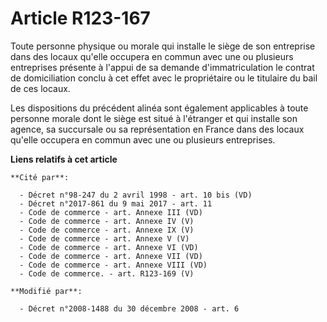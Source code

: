 # Article R123-167

Toute personne physique ou morale qui installe le siège de son entreprise dans des locaux qu'elle occupera en commun avec une
ou plusieurs entreprises présente à l'appui de sa demande d'immatriculation le contrat de domiciliation conclu à cet effet
avec le propriétaire ou le titulaire du bail de ces locaux.

Les dispositions du précédent alinéa sont également applicables à toute personne morale dont le siège est situé à l'étranger
et qui installe son agence, sa succursale ou sa représentation en France dans des locaux qu'elle occupera en commun avec une
ou plusieurs entreprises.

**Liens relatifs à cet article**

	**Cité par**:

	  - Décret n°98-247 du 2 avril 1998 - art. 10 bis (VD)
	  - Décret n°2017-861 du 9 mai 2017 - art. 11
	  - Code de commerce - art. Annexe III (VD)
	  - Code de commerce - art. Annexe IV (V)
	  - Code de commerce - art. Annexe IX (V)
	  - Code de commerce - art. Annexe V (V)
	  - Code de commerce - art. Annexe VI (VD)
	  - Code de commerce - art. Annexe VII (VD)
	  - Code de commerce - art. Annexe VIII (VD)
	  - Code de commerce. - art. R123-169 (V)

	**Modifié par**:

	  - Décret n°2008-1488 du 30 décembre 2008 - art. 6
